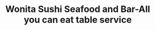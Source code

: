 ---
layout: place
title: "Wonita Sushi Seafood and Bar-All you can eat table service"
permalink: /wisconsin/brookfield/wonita-sushi-seafood-and-bar-all-you-can-eat-table-service.html
stateAbbr: WI
stateName: Wisconsin
cityName: Brookfield
seo:
  name: "Wonita Sushi Seafood and Bar-All you can eat table service"
  type: Restaurant
  links: http://www.wonitasushiseafood.com/
description: "Wonita Sushi Seafood and Bar-All you can eat table service serves delicious sushi in Brookfield, Wisconsin. Try fresh Japanese dishes for a great dining experience. Available for takeout, delivery, lunch, and dinner."
place_id: ChIJ683k2-gHBYgR4BUq8XB6_JU
photos:
  - name: >-
      places/ChIJ683k2-gHBYgR4BUq8XB6_JU/photos/AeeoHcLi4HkxHpuCl7vZ_uGWGBwbTjtkYeseZPJQHAwpf7A-5sCjLsGECzcZWZ1GAwEwwR3MhPP8e_oC6igRK9DvSkUucCH1vKoAJ8T0SvJfV-n3eriDh8EAeoCxT2ujrPBnu96Ca2-LZ7r8mxrJOmbLrabfDJPvchAw6OvGP5fcZw8uiPWnN6vaO9dS7RQ2fN8OVW84BrVe6jomvKbzIhmEMC3QJmawr6HbkuM7HdwITPVg0chz2gZNXcl5FOr4VPBZUuD__3Sv3jQWYgVoFIHdaPhJB3WHoy1vFZjlQAZR9gr7zQ
    widthPx: 1440
    heightPx: 1080
    authorAttributions:
      - displayName: Wonita Sushi Seafood and Bar-All you can eat table service
        uri: https://maps.google.com/maps/contrib/107181574837332920230
        photoUri: >-
          https://lh3.googleusercontent.com/a-/ALV-UjWk3INSLi_NtbGIHIIHfjBoAmIH2G9bOdoyQErvAmFddCSFzLhW=s100-p-k-no-mo
    flagContentUri: >-
      https://www.google.com/local/imagery/report/?cb_client=maps_api_places.places_api&image_key=!1e10!2sAF1QipMo_smGcF4zxg80gsb9pNPdRl6tyZlPFjMZ7OAi&hl=en-US
    googleMapsUri: >-
      https://www.google.com/maps/place//data=!3m4!1e2!3m2!1sAF1QipMo_smGcF4zxg80gsb9pNPdRl6tyZlPFjMZ7OAi!2e10!4m2!3m1!1s0x880507e8dbe4cdeb:0x95fc7a70f12a15e0
  - name: >-
      places/ChIJ683k2-gHBYgR4BUq8XB6_JU/photos/AeeoHcLOHIXT62IGChUO1ZJm1uwYYeC_lVITd7kXNvVeLyWnCPInZYjJ69Kzeyo8ic0ZmHh8X6qboXIp62HigootTmjRlfHGK2uETrWwPKfilTLMgbpUod1183V6KPP71KbCwZO0kre_E9j7CTWOthBISLD5EKJNGEM2AAG3Gyk-E57vOz7Xo3lfrIBzsPpmWG2FnajecYcAS5979UbL9GK17KaD90FxNzQpHwMDkOZ3whw_-iHscBcuBbXWRvsyrsJD5qfvRffmNE2eHJ_-Fsz1zRQ-8k6k-HVt-SfGmYZzNtxRpw
    widthPx: 1900
    heightPx: 1267
    authorAttributions:
      - displayName: Wonita Sushi Seafood and Bar-All you can eat table service
        uri: https://maps.google.com/maps/contrib/107181574837332920230
        photoUri: >-
          https://lh3.googleusercontent.com/a-/ALV-UjWk3INSLi_NtbGIHIIHfjBoAmIH2G9bOdoyQErvAmFddCSFzLhW=s100-p-k-no-mo
    flagContentUri: >-
      https://www.google.com/local/imagery/report/?cb_client=maps_api_places.places_api&image_key=!1e10!2sAF1QipOj7knwc9D6gBhJCNggNWdoqaKF0gxTxxGT37sf&hl=en-US
    googleMapsUri: >-
      https://www.google.com/maps/place//data=!3m4!1e2!3m2!1sAF1QipOj7knwc9D6gBhJCNggNWdoqaKF0gxTxxGT37sf!2e10!4m2!3m1!1s0x880507e8dbe4cdeb:0x95fc7a70f12a15e0
  - name: >-
      places/ChIJ683k2-gHBYgR4BUq8XB6_JU/photos/AeeoHcLBO-nDXDiF9-CyoIKohvYj9KSUqH1RGq2WKiG-5rvNr4vP9O1nRHFoj30SyhXPk12fzs5RVCUMUihqcFFA_G8B3bqZJeO1jQzirzRFclcW6T-wYH3HfLhxPNzdAUb0Lewqq6QpeujU27t0j081yt4l1cv7Nr5qsGXX0YXgoJKZuMLK6G_XPeY8nujnUAhuueWpETTULbtKF9c1W4TxEVCHNt-TXOeeUMxHwVK9jgMTBfRVc6aQmqmLcBGer-O507gTd-oQMBcSBbN-WUcYn4KiaN5dQnUanzSlQUBuoQJ0Kf-M-3cQ9oBY0MjXsTk7ClRv6iZ8MmFreVYO88M8iAj2ILG_FO89RYMTORLwimwO6Y85IIAPu9ev3ADBGu2K9FvG9yjr4x-OnvH_jral6NC_gPIGbJJPq5uY6I2PUcgi7KVI
    widthPx: 4030
    heightPx: 2570
    authorAttributions:
      - displayName: 刘Eunice
        uri: https://maps.google.com/maps/contrib/114206789665857170272
        photoUri: >-
          https://lh3.googleusercontent.com/a-/ALV-UjWiIRp09l97jXNJ6lRu19QyP9RMX7sQnYx9Fk9C8xIAyIcLYDA4=s100-p-k-no-mo
    flagContentUri: >-
      https://www.google.com/local/imagery/report/?cb_client=maps_api_places.places_api&image_key=!1e10!2sCIHM0ogKEICAgICbs-HQ9AE&hl=en-US
    googleMapsUri: >-
      https://www.google.com/maps/place//data=!3m4!1e2!3m2!1sCIHM0ogKEICAgICbs-HQ9AE!2e10!4m2!3m1!1s0x880507e8dbe4cdeb:0x95fc7a70f12a15e0
  - name: >-
      places/ChIJ683k2-gHBYgR4BUq8XB6_JU/photos/AeeoHcKDyv9-svTW0iOtlx9v2qrKNkEyzsNr492DGiSzYTxo5_zH38eWyMB6iWghmK1Tg23Lam0FBq8bzg3KJNZBOby8guAS68dsu7MuhaY2ge_3MDAKWvNGnzK6N1--O2ZV_CIhjZbgYixMu3XUAFZw_B920j4G4CHA6-7lA3mvIflIdMSHSf3P6VC4XND8NW0WDgJjrs9M_pO9IezaWmolvaf3IHsHMpVx0lzbsqJHVMu5TfnUaGVTeKtlCP3oKBoDeyNiFphz5_M2JO-Mtj4ScvnnCGXmamcARaqoGNVbtb3JDKTPD_V_3qB4Ei4J8KMe6PSomE09zCriANJEhCfvmx0rheURZLFmnDtquax6U6NTn4K7Pg1gywl2MPhvHdOwFtp-Ia2KClCvmh-tDM8IdtHz3pWdCJcDGzP9aJsMVnVVD5HE
    widthPx: 2560
    heightPx: 1920
    authorAttributions:
      - displayName: PlainOlBill
        uri: https://maps.google.com/maps/contrib/111294756785866501397
        photoUri: >-
          https://lh3.googleusercontent.com/a-/ALV-UjUT9Zi9XyofU6cTiK-LmIN0D3sPuHIst9s1XL74RkmsLHm7lIxg=s100-p-k-no-mo
    flagContentUri: >-
      https://www.google.com/local/imagery/report/?cb_client=maps_api_places.places_api&image_key=!1e10!2sCIHM0ogKEICAgIDLvon8pQE&hl=en-US
    googleMapsUri: >-
      https://www.google.com/maps/place//data=!3m4!1e2!3m2!1sCIHM0ogKEICAgIDLvon8pQE!2e10!4m2!3m1!1s0x880507e8dbe4cdeb:0x95fc7a70f12a15e0
  - name: >-
      places/ChIJ683k2-gHBYgR4BUq8XB6_JU/photos/AeeoHcKeW6wtIE39vh7wgGtMydNszA-3Vi7UvDPAu67bJlUn9pYFGzvxNRdCPE8TX2yw07QNVHJCUhIREhRnmo4VcJ8yZ90oLn5oucRjAB0juCudwLm0qJqj2tTS0revUfNHv-8HxGBBgYJrgI1OnM_eW3lDKAZpqWK9msO11SaPB_43GFhr97hls0W85iLfzi8LIUkcCDgRRyheDqQVNpQJ_rA9QpfhPukFCYWGpZBmwwE_-XVnZs4Eob_eWisxdrZseuVpBeZQDFs5zj4dwe6Fva3P1PDCFOJcVedr9ATWVr9xMxfRuSqXj_SXgMizg0QwdCnmQlF1aE725KKX7CT4ycpCoHZU-TnLNOnF9EIWpx6SthDBitkQju83wp3tOo79MqLfbpWPxkbUjCJTvkEtpbNVZK5V6Y_7ugxqubRTanjoHWrQ
    widthPx: 2000
    heightPx: 1500
    authorAttributions:
      - displayName: Viv Park
        uri: https://maps.google.com/maps/contrib/110163088705686749519
        photoUri: >-
          https://lh3.googleusercontent.com/a/ACg8ocKN9aP4XrVVsO8TtR_63SCfh9QYXA9Pum2k7jT3p5pTXP8NF4s=s100-p-k-no-mo
    flagContentUri: >-
      https://www.google.com/local/imagery/report/?cb_client=maps_api_places.places_api&image_key=!1e10!2sCIHM0ogKEICAgIDJ6s6d5wE&hl=en-US
    googleMapsUri: >-
      https://www.google.com/maps/place//data=!3m4!1e2!3m2!1sCIHM0ogKEICAgIDJ6s6d5wE!2e10!4m2!3m1!1s0x880507e8dbe4cdeb:0x95fc7a70f12a15e0
  - name: >-
      places/ChIJ683k2-gHBYgR4BUq8XB6_JU/photos/AeeoHcIjZQWpyehRmSqybIO3iIB4-4dkdwad8B_3q7TyMyP8H2iB7tSx3KjYZYlCdwIMLHuWBvN1DEYlzqNrytJm8ZOAxvj9mu-iYJLVv13AYuSUnqVq1VX20saLhC3-Exf_9JtGokzfKOJFK5I12I8XaAqaKCf9d_8zLqw_NSSaqsBOMCj6ime_A7jXhMnszzy_NZbNGCrOByLidoMLIRZSn2rN0lah46EpCA3A1Le5mvjtYs1tyIxR2qk9SOTvSmqddxMR8TE6gqa6XHRmnGS3k5jRCazNGvleyanDCHbfAk4-YOOkfG2RrlJP98eApz2NcsI-TNOYbeQNqTyvPpFUTiK-x-3mWuoxBVgwtZMrH3fhGJPL9HAkNg-WNYyezViAKlXjB9UE6sCBIGq0h7Na2RWGXlhmSvLmuZqdR4NznDLBSA
    widthPx: 3060
    heightPx: 4080
    authorAttributions:
      - displayName: jan pops
        uri: https://maps.google.com/maps/contrib/115162458999404874327
        photoUri: >-
          https://lh3.googleusercontent.com/a/ACg8ocL6ylaZQhmN3KRDwyhJ6CAtlF7HGjPRGKJx1GTHrl5QQ7Y5aw=s100-p-k-no-mo
    flagContentUri: >-
      https://www.google.com/local/imagery/report/?cb_client=maps_api_places.places_api&image_key=!1e10!2sCIHM0ogKEICAgMCw2aeSDw&hl=en-US
    googleMapsUri: >-
      https://www.google.com/maps/place//data=!3m4!1e2!3m2!1sCIHM0ogKEICAgMCw2aeSDw!2e10!4m2!3m1!1s0x880507e8dbe4cdeb:0x95fc7a70f12a15e0
  - name: >-
      places/ChIJ683k2-gHBYgR4BUq8XB6_JU/photos/AeeoHcItOoVbeOyfDT-GVsOyzhA9H_mDNrqLZWV3_1CNa655goA-rftLOFTHJRl73Djzpl_BhoOfFKkF-6iEb1WRu5pz78mOkKqBrWcYR-REhk5TjSTBEkngUe02RJ2IKzuBfyWs-g44gPjizAv8_WOLltL7JN5HRByXsD2_trNAqS6KEAmr1jRfWwR_6H7PU7wwJTC2Ukzkg5irDxVgL55ly6kFegAu5UncR81zWkL58-Gd3aB0R3P-Had_k48gjc5dGaJ8ni-4l0g6js3FfKFhrqgUlgJEXJPL_Sv0azN0rx0LLA
    widthPx: 3408
    heightPx: 2272
    authorAttributions:
      - displayName: Wonita Sushi Seafood and Bar-All you can eat table service
        uri: https://maps.google.com/maps/contrib/107181574837332920230
        photoUri: >-
          https://lh3.googleusercontent.com/a-/ALV-UjWk3INSLi_NtbGIHIIHfjBoAmIH2G9bOdoyQErvAmFddCSFzLhW=s100-p-k-no-mo
    flagContentUri: >-
      https://www.google.com/local/imagery/report/?cb_client=maps_api_places.places_api&image_key=!1e10!2sAF1QipM4GzyUU1M6KGaJ5Xg0ucSo9XeSHyGlqN6iJFre&hl=en-US
    googleMapsUri: >-
      https://www.google.com/maps/place//data=!3m4!1e2!3m2!1sAF1QipM4GzyUU1M6KGaJ5Xg0ucSo9XeSHyGlqN6iJFre!2e10!4m2!3m1!1s0x880507e8dbe4cdeb:0x95fc7a70f12a15e0
  - name: >-
      places/ChIJ683k2-gHBYgR4BUq8XB6_JU/photos/AeeoHcICaCEuhcHtkmIVEeWW2tFwBzlVGZByQrqx83Zeg0WL-LxCuBf26j-aQOHZ9G1fuhVCr9utuHDeL496C4C4cexYFu8RD7u5QQHrxSwJpi6XdHszhwpleVWVit6M3z43noiG3uf1hZbe5rTzxJuzr4PW3j3DmQfB00ui1cxqy6hyJEHglF0qAmT2Es-PZ6A789eufDm1iI82olJWGj6W5qbOv4f9RLU850Jst86syK1vpQtOm3ooaS3L0_XLhCLkRpTre8yB1DH000h_Ez0XRFfHpzoCcwTGkSK3ZXrYxV5PaA
    widthPx: 4800
    heightPx: 3200
    authorAttributions:
      - displayName: Wonita Sushi Seafood and Bar-All you can eat table service
        uri: https://maps.google.com/maps/contrib/107181574837332920230
        photoUri: >-
          https://lh3.googleusercontent.com/a-/ALV-UjWk3INSLi_NtbGIHIIHfjBoAmIH2G9bOdoyQErvAmFddCSFzLhW=s100-p-k-no-mo
    flagContentUri: >-
      https://www.google.com/local/imagery/report/?cb_client=maps_api_places.places_api&image_key=!1e10!2sAF1QipNtmWGS7_WQ1sLBbSRXGUW3V_1p4FXXWnU4QNoB&hl=en-US
    googleMapsUri: >-
      https://www.google.com/maps/place//data=!3m4!1e2!3m2!1sAF1QipNtmWGS7_WQ1sLBbSRXGUW3V_1p4FXXWnU4QNoB!2e10!4m2!3m1!1s0x880507e8dbe4cdeb:0x95fc7a70f12a15e0
  - name: >-
      places/ChIJ683k2-gHBYgR4BUq8XB6_JU/photos/AeeoHcLs7iK1EjnS5UYkpTYYNRX48pqyV7WJjh6Q6ySPuCNig0V46hUsgRlQkU0w_zQ6vvAy0hShTITY9KepKI5cPnY6wwbyabLCqUPRHxB_7AS0wv_YAaLqnHIDeuZPPk1xNfVOj8diJ6OS0VXmyV05LJRL4l7dGG2l06Ezhr-JEfYJd3MnPD2jUDsH5LF0L0wKVVc3Sgim9TfTH48hJcyWGAdf5eTkUyCc83d8fu47WD7cYaZg4PHgiz5RvvNEsEtlqOr1c7kSS6QZWjIM3bfBKC_xNuUad39Xk0iQ67x4ygfCFw
    widthPx: 3264
    heightPx: 2176
    authorAttributions:
      - displayName: Wonita Sushi Seafood and Bar-All you can eat table service
        uri: https://maps.google.com/maps/contrib/107181574837332920230
        photoUri: >-
          https://lh3.googleusercontent.com/a-/ALV-UjWk3INSLi_NtbGIHIIHfjBoAmIH2G9bOdoyQErvAmFddCSFzLhW=s100-p-k-no-mo
    flagContentUri: >-
      https://www.google.com/local/imagery/report/?cb_client=maps_api_places.places_api&image_key=!1e10!2sAF1QipMd99L3qb8AkDBcNXurcySKrBSeLHkaEG8MIhEK&hl=en-US
    googleMapsUri: >-
      https://www.google.com/maps/place//data=!3m4!1e2!3m2!1sAF1QipMd99L3qb8AkDBcNXurcySKrBSeLHkaEG8MIhEK!2e10!4m2!3m1!1s0x880507e8dbe4cdeb:0x95fc7a70f12a15e0
  - name: >-
      places/ChIJ683k2-gHBYgR4BUq8XB6_JU/photos/AeeoHcJmlDKlvoSASSeYu5rsg4Mxs_TBoJncuNrjdbbPYah4kuy4nB-4Cfp2vivKxEb6Sezr_2pKKg3-joaIo_FxucsyVOamSCnPtZ3H2fd_VnltJE1GtnA6L_D5kZt7NU-MB8hPgAhCzcMKAXhvD1l00CorIG1fuZ2Hzp4IKVZVT1da3ETWTWY-RMJ12P1hsfZPkflpFGX4daOUVIuFGVJ7zCHD__za_pWQqyRCzZYW5C6Blw2hhQajw6VOA6mteRgklZuqu1LAzmtTIWN6beRxmT5VHjM0uTGdQ0bw8oOech4rQSoOg3rAtFirHC8QeDrHogP8yPf1GjkT0EOlxJq8_XEPCgVhUsEMR3sBV3TG7-6XbpqnLnqhIQSZRbS9bLZv46pCaq6yZHDTMUtiE-Hg-EcbX5FUhu-E4TSSrfEiyNAJyw
    widthPx: 1880
    heightPx: 2506
    authorAttributions:
      - displayName: Dejah Conaway
        uri: https://maps.google.com/maps/contrib/100236127784139362738
        photoUri: >-
          https://lh3.googleusercontent.com/a-/ALV-UjWpbjRT-udxOiLVs4R7eJv1XNufGGUtBVr93dfEYglTJ3CBYr5A-w=s100-p-k-no-mo
    flagContentUri: >-
      https://www.google.com/local/imagery/report/?cb_client=maps_api_places.places_api&image_key=!1e10!2sCIHM0ogKEICAgICj7oPuJg&hl=en-US
    googleMapsUri: >-
      https://www.google.com/maps/place//data=!3m4!1e2!3m2!1sCIHM0ogKEICAgICj7oPuJg!2e10!4m2!3m1!1s0x880507e8dbe4cdeb:0x95fc7a70f12a15e0
address: 1260 S Moorland Rd, Brookfield, WI 53005, USA
street: 1260 S Moorland Rd
city: Brookfield
state: WI
zip: '53005'
country: USA
neighborhood: null
latitude: '43.018046'
longitude: '-88.106119'
accessibility_options:
  wheelchairAccessibleParking: true
  wheelchairAccessibleEntrance: true
  wheelchairAccessibleRestroom: true
  wheelchairAccessibleSeating: true
business_status: OPERATIONAL
name: Wonita Sushi Seafood and Bar-All you can eat table service
google_maps_links:
  directionsUri: >-
    https://www.google.com/maps/dir//''/data=!4m7!4m6!1m1!4e2!1m2!1m1!1s0x880507e8dbe4cdeb:0x95fc7a70f12a15e0!3e0
  placeUri: https://maps.google.com/?cid=10807647831283340768
  writeAReviewUri: >-
    https://www.google.com/maps/place//data=!4m3!3m2!1s0x880507e8dbe4cdeb:0x95fc7a70f12a15e0!12e1
  reviewsUri: >-
    https://www.google.com/maps/place//data=!4m4!3m3!1s0x880507e8dbe4cdeb:0x95fc7a70f12a15e0!9m1!1b1
  photosUri: >-
    https://www.google.com/maps/place//data=!4m3!3m2!1s0x880507e8dbe4cdeb:0x95fc7a70f12a15e0!10e5
primary_type: Sushi Restaurant
opening_hours:
  regular: null
  current: null
secondary_opening_hours:
  regular:
    weekdayDescriptions: null
    type: null
  current:
    weekdayDescriptions: null
    type: null
phone: (262) 785-2779
price_level: PRICE_LEVEL_MODERATE
price_range: $20 &ndash; $30
rating: '4.6'
rating_count: 0
website: http://www.wonitasushiseafood.com/
reviews:
  - name: >-
      places/ChIJ683k2-gHBYgR4BUq8XB6_JU/reviews/ChZDSUhNMG9nS0VJQ0FnTURnak1fbEdBEAE
    relativePublishTimeDescription: a month ago
    rating: 4
    text:
      text: >-
        Most items are delicious. For all you can eat it is worth the value. If
        you don't care for something, then just don't order it again. They don't
        typically charge for uneaten pieces. We tend to only order the cooked
        rolls and they are delicious. The walnut shrimp and sesame balls are
        also our favorites.
      languageCode: en
    originalText:
      text: >-
        Most items are delicious. For all you can eat it is worth the value. If
        you don't care for something, then just don't order it again. They don't
        typically charge for uneaten pieces. We tend to only order the cooked
        rolls and they are delicious. The walnut shrimp and sesame balls are
        also our favorites.
      languageCode: en
    authorAttribution:
      displayName: K. T.
      uri: https://www.google.com/maps/contrib/103533621323404172455/reviews
      photoUri: >-
        https://lh3.googleusercontent.com/a/ACg8ocLWa5y7tD8JaG-VDEJJdsOtMBjg9zeElUBpPVjkSl0mltD_m-Ac=s128-c0x00000000-cc-rp-mo-ba3
    publishTime: '2025-02-22T23:52:05.448165Z'
    flagContentUri: >-
      https://www.google.com/local/review/rap/report?postId=ChZDSUhNMG9nS0VJQ0FnTURnak1fbEdBEAE&d=17924085&t=1
    googleMapsUri: >-
      https://www.google.com/maps/reviews/data=!4m6!14m5!1m4!2m3!1sChZDSUhNMG9nS0VJQ0FnTURnak1fbEdBEAE!2m1!1s0x880507e8dbe4cdeb:0x95fc7a70f12a15e0
  - name: >-
      places/ChIJ683k2-gHBYgR4BUq8XB6_JU/reviews/ChdDSUhNMG9nS0VJQ0FnTUN3MmFlUzF3RRAB
    relativePublishTimeDescription: 3 weeks ago
    rating: 4
    text:
      text: >-
        First time at Wonita Suishi wvmy sister and Cousin in from North Woods. 
        Very clean place, in dining.areas and restroom. Welcoming staff to greet
        and seat you. Simple ordering on printed menu. Fill in how many you
        want. Ask questions if you have any We shared pieces, which was nice if
        we hadn't tried before.  Foods met pictures displayed.  Only issue, I
        asked if soy on table was low sodium, server said, (yes that's the soy)
        It wasn't lower sodium. My fault fir not asking for LOW SODIUM soy upon
        entry.  Will revisit again.
      languageCode: en
    originalText:
      text: >-
        First time at Wonita Suishi wvmy sister and Cousin in from North Woods. 
        Very clean place, in dining.areas and restroom. Welcoming staff to greet
        and seat you. Simple ordering on printed menu. Fill in how many you
        want. Ask questions if you have any We shared pieces, which was nice if
        we hadn't tried before.  Foods met pictures displayed.  Only issue, I
        asked if soy on table was low sodium, server said, (yes that's the soy)
        It wasn't lower sodium. My fault fir not asking for LOW SODIUM soy upon
        entry.  Will revisit again.
      languageCode: en
    authorAttribution:
      displayName: jan pops
      uri: https://www.google.com/maps/contrib/115162458999404874327/reviews
      photoUri: >-
        https://lh3.googleusercontent.com/a/ACg8ocL6ylaZQhmN3KRDwyhJ6CAtlF7HGjPRGKJx1GTHrl5QQ7Y5aw=s128-c0x00000000-cc-rp-mo-ba3
    publishTime: '2025-03-19T21:33:01.984426Z'
    flagContentUri: >-
      https://www.google.com/local/review/rap/report?postId=ChdDSUhNMG9nS0VJQ0FnTUN3MmFlUzF3RRAB&d=17924085&t=1
    googleMapsUri: >-
      https://www.google.com/maps/reviews/data=!4m6!14m5!1m4!2m3!1sChdDSUhNMG9nS0VJQ0FnTUN3MmFlUzF3RRAB!2m1!1s0x880507e8dbe4cdeb:0x95fc7a70f12a15e0
  - name: >-
      places/ChIJ683k2-gHBYgR4BUq8XB6_JU/reviews/ChdDSUhNMG9nS0VJQ0FnSUNYajdUSXF3RRAB
    relativePublishTimeDescription: 5 months ago
    rating: 5
    text:
      text: >-
        First time dining here and we will definitely be back! We have a very
        large group so we called ahead and made reservations. Everything came
        out fairly quickly so the wait was not long at all. The service was also
        exceptional! There were 2 waiters for our group and both were very
        attentive and patient with us.
      languageCode: en
    originalText:
      text: >-
        First time dining here and we will definitely be back! We have a very
        large group so we called ahead and made reservations. Everything came
        out fairly quickly so the wait was not long at all. The service was also
        exceptional! There were 2 waiters for our group and both were very
        attentive and patient with us.
      languageCode: en
    authorAttribution:
      displayName: Cynthia Chang
      uri: https://www.google.com/maps/contrib/115712294955600956471/reviews
      photoUri: >-
        https://lh3.googleusercontent.com/a-/ALV-UjVTRLZJaxuGZDNoomebUjWJPSUpE8gfrql1_j9tCvFdRxkvCQwX=s128-c0x00000000-cc-rp-mo-ba3
    publishTime: '2024-10-21T22:04:41.969801Z'
    flagContentUri: >-
      https://www.google.com/local/review/rap/report?postId=ChdDSUhNMG9nS0VJQ0FnSUNYajdUSXF3RRAB&d=17924085&t=1
    googleMapsUri: >-
      https://www.google.com/maps/reviews/data=!4m6!14m5!1m4!2m3!1sChdDSUhNMG9nS0VJQ0FnSUNYajdUSXF3RRAB!2m1!1s0x880507e8dbe4cdeb:0x95fc7a70f12a15e0
  - name: >-
      places/ChIJ683k2-gHBYgR4BUq8XB6_JU/reviews/ChdDSUhNMG9nS0VJQ0FnSUN2Z0luYmh3RRAB
    relativePublishTimeDescription: 4 months ago
    rating: 2
    text:
      text: >-
        Overall: The quality of the nigiri and rice is low and the server that
        brings the food is rude.


        Food : First, the nigiri had too much rice and made it overbearing
        compared to the fish. The rice was poorly cooked and was very dry. The
        nigiri also had very thinly cut pieces of fish, making it impossible to
        taste the texture. The soft shell crab also had too much breading and
        too little crab. I could barely taste the crab and its texture because
        all I tasted was the grease.


        Service: Our meal started promising in terms of service. The lady that
        ran the front was super nice and explained everything to us in detail.
        However, the other lady that served the food was tremendously rude. She
        gave us an attitude with every order and brought us the check mid-meal,
        when I still had multiple orders left. Next, she made me fill out my
        check before we were done eating. She came around three times asking for
        it when I told her I wasn't done eating. I couldn't believe that we were
        rushed out after only 60 minutes at an all you can eat.


        Overall, this meal was super disappointing. The quality wasn't great and
        the waiter that brought out the food was really rude. For actual sushi
        lovers that care about food quality, I simply cannot recommend it.
      languageCode: en
    originalText:
      text: >-
        Overall: The quality of the nigiri and rice is low and the server that
        brings the food is rude.


        Food : First, the nigiri had too much rice and made it overbearing
        compared to the fish. The rice was poorly cooked and was very dry. The
        nigiri also had very thinly cut pieces of fish, making it impossible to
        taste the texture. The soft shell crab also had too much breading and
        too little crab. I could barely taste the crab and its texture because
        all I tasted was the grease.


        Service: Our meal started promising in terms of service. The lady that
        ran the front was super nice and explained everything to us in detail.
        However, the other lady that served the food was tremendously rude. She
        gave us an attitude with every order and brought us the check mid-meal,
        when I still had multiple orders left. Next, she made me fill out my
        check before we were done eating. She came around three times asking for
        it when I told her I wasn't done eating. I couldn't believe that we were
        rushed out after only 60 minutes at an all you can eat.


        Overall, this meal was super disappointing. The quality wasn't great and
        the waiter that brought out the food was really rude. For actual sushi
        lovers that care about food quality, I simply cannot recommend it.
      languageCode: en
    authorAttribution:
      displayName: Alvin Cheung
      uri: https://www.google.com/maps/contrib/116443519530521341086/reviews
      photoUri: >-
        https://lh3.googleusercontent.com/a-/ALV-UjWHclZ4heieGPSBPWPZ15k0Urco42aA_wfJdV4et3qGsGGgFp4N=s128-c0x00000000-cc-rp-mo-ba4
    publishTime: '2024-12-06T23:55:55.615908Z'
    flagContentUri: >-
      https://www.google.com/local/review/rap/report?postId=ChdDSUhNMG9nS0VJQ0FnSUN2Z0luYmh3RRAB&d=17924085&t=1
    googleMapsUri: >-
      https://www.google.com/maps/reviews/data=!4m6!14m5!1m4!2m3!1sChdDSUhNMG9nS0VJQ0FnSUN2Z0luYmh3RRAB!2m1!1s0x880507e8dbe4cdeb:0x95fc7a70f12a15e0
  - name: >-
      places/ChIJ683k2-gHBYgR4BUq8XB6_JU/reviews/ChZDSUhNMG9nS0VJQ0FnSURmejZ6YkNBEAE
    relativePublishTimeDescription: 3 months ago
    rating: 5
    text:
      text: >-
        We've been coming here since we moved to Wisconsin 2 years ago, it's our
        favorite date night spot. Tonight we realized that we were long overdue
        to review this place. I'll cut a long story short because I'm so stuffed
        and want to take a nap now: The service is excellent, super quick and
        friendly. The restaurant is very clean, the food is delicious, and the
        atmosphere is pretty dang nice, too. The portions are (obviously)
        generous; they don't do that thing where they load each piece of sushi
        up with a ton of rice to fill you up to save money, what I'm getting at
        here is that the price is absolutely right. I feel like it's got the
        highest calorie to dollar to quality ratio almost anywhere in the state
        (and I'm serious about the C:D:Q ratio. We live hand to mouth). 5/5, and
        not just for the price point. Thank you Wonita Sushi Seafood and Bar for
        our lives.


        P.S. they're not listed, but you've got to try their pan seared salmon
        and red bean ice cream!
      languageCode: en
    originalText:
      text: >-
        We've been coming here since we moved to Wisconsin 2 years ago, it's our
        favorite date night spot. Tonight we realized that we were long overdue
        to review this place. I'll cut a long story short because I'm so stuffed
        and want to take a nap now: The service is excellent, super quick and
        friendly. The restaurant is very clean, the food is delicious, and the
        atmosphere is pretty dang nice, too. The portions are (obviously)
        generous; they don't do that thing where they load each piece of sushi
        up with a ton of rice to fill you up to save money, what I'm getting at
        here is that the price is absolutely right. I feel like it's got the
        highest calorie to dollar to quality ratio almost anywhere in the state
        (and I'm serious about the C:D:Q ratio. We live hand to mouth). 5/5, and
        not just for the price point. Thank you Wonita Sushi Seafood and Bar for
        our lives.


        P.S. they're not listed, but you've got to try their pan seared salmon
        and red bean ice cream!
      languageCode: en
    authorAttribution:
      displayName: Vinny
      uri: https://www.google.com/maps/contrib/117126696923753116601/reviews
      photoUri: >-
        https://lh3.googleusercontent.com/a-/ALV-UjU4PuK_kQEHlohQfgY_fUi28S-r1ipgDrGAjtVIqpZT_cwtID_FFg=s128-c0x00000000-cc-rp-mo-ba3
    publishTime: '2025-01-11T04:54:00.032022Z'
    flagContentUri: >-
      https://www.google.com/local/review/rap/report?postId=ChZDSUhNMG9nS0VJQ0FnSURmejZ6YkNBEAE&d=17924085&t=1
    googleMapsUri: >-
      https://www.google.com/maps/reviews/data=!4m6!14m5!1m4!2m3!1sChZDSUhNMG9nS0VJQ0FnSURmejZ6YkNBEAE!2m1!1s0x880507e8dbe4cdeb:0x95fc7a70f12a15e0
parking_options:
  freeParkingLot: true
  freeStreetParking: true
  valetParking: false
payment_options:
  acceptsCreditCards: true
  acceptsDebitCards: true
  acceptsCashOnly: false
  acceptsNfc: true
allow_dogs: null
curbside_pickup: false
delivery: true
dine_in: true
good_for_children: true
good_for_groups: true
good_for_sports: true
live_music: false
menu_for_children: true
outdoor_seating: true
reservable: true
restroom: true
serves_beer: true
serves_breakfast: null
serves_brunch: false
serves_cocktails: true
serves_coffee: null
serves_dinner: true
serves_dessert: true
serves_lunch: true
serves_vegetarian_food: null
serves_wine: true
takeout: true
update_category: essentials
summary: null

---
